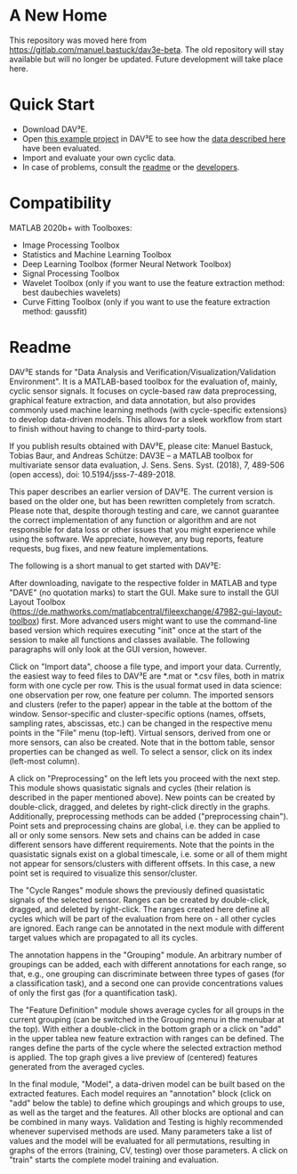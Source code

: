 # A New Home
This repository was moved here from https://gitlab.com/manuel.bastuck/dav3e-beta. The old repository will stay available but will no longer be updated. Future development will take place here.
# Quick Start
* Download DAV³E.
* Open [this example project](https://www.dropbox.com/s/p1ybuayfz6aw3mr/project_UST.zip?dl=0) in DAV³E to see how the [data described here](http://doi.org/10.5281/zenodo.1411209) have been evaluated.
* Import and evaluate your own cyclic data. 
* In case of problems, consult the [readme](#readme) or the [developers](mailto:dev@lmt.uni-saarland.de).
# Compatibility
MATLAB 2020b+ with Toolboxes:
* Image Processing Toolbox
* Statistics and Machine Learning Toolbox
* Deep Learning Toolbox (former Neural Network Toolbox)
* Signal Processing Toolbox
* Wavelet Toolbox (only if you want to use the feature extraction method: best daubechies wavelets)
* Curve Fitting Toolbox (only if you want to use the feature extraction method: gaussfit)
# Readme
DAV³E stands for "Data Analysis and Verification/Visualization/Validation Environment". It is a MATLAB-based toolbox for the evaluation of, mainly, cyclic sensor signals. It focuses on cycle-based raw data preprocessing, graphical feature extraction, and data annotation, but also provides commonly used machine learning methods (with cycle-specific extensions) to develop data-driven models. This allows for a sleek workflow from start to finish without having to change to third-party tools.

If you publish results obtained with DAV³E, please cite:
Manuel Bastuck, Tobias Baur, and Andreas Schütze: DAV3E – a MATLAB toolbox for multivariate sensor data evaluation, J. Sens. Sens. Syst. (2018), 7, 489-506 (open access), doi: 10.5194/jsss-7-489-2018.

This paper describes an earlier version of DAV³E. The current version is based on the older one, but has been rewritten completely from scratch. Please note that, despite thorough testing and care, we cannot guarantee the correct implementation of any function or algorithm and are not responsible for data loss or other issues that you might experience while using the software. We appreciate, however, any bug reports, feature requests, bug fixes, and new feature implementations.

The following is a short manual to get started with DAV³E:

After downloading, navigate to the respective folder in MATLAB and type "DAVE" (no quotation marks) to start the GUI. Make sure to install the GUI Layout Toolbox (https://de.mathworks.com/matlabcentral/fileexchange/47982-gui-layout-toolbox) first. More advanced users might want to use the command-line based version which requires executing "init" once at the start of the session to make all functions and classes available. The following paragraphs will only look at the GUI version, however.

Click on "Import data", choose a file type, and import your data. Currently, the easiest way to feed files to DAV³E are *.mat or *.csv files, both in matrix form with one cycle per row. This is the usual format used in data science: one observation per row, one feature per column. The imported sensors and clusters (refer to the paper) appear in the table at the bottom of the window. Sensor-specific and cluster-specific options (names, offsets, sampling rates, abscissas, etc.) can be changed in the respective menu points in the "File" menu (top-left). Virtual sensors, derived from one or more sensors, can also be created. Note that in the bottom table, sensor properties can be changed as well. To select a sensor, click on its index (left-most column).

A click on "Preprocessing" on the left lets you proceed with the next step. This module shows quasistatic signals and cycles (their relation is described in the paper mentioned above). New points can be created by double-click, dragged, and deletes by right-click directly in the graphs. Additionally, preprocessing methods can be added ("preprocessing chain"). Point sets and preprocessing chains are global, i.e. they can be applied to all or only some sensors. New sets and chains can be added in case different sensors have different requirements. Note that the points in the quasistatic signals exist on a global timescale, i.e. some or all of them might not appear for sensors/clusters with different offsets. In this case, a new point set is required to visualize this sensor/cluster.

The "Cycle Ranges" module shows the previously defined quasistatic signals of the selected sensor. Ranges can be created by double-click, dragged, and deleted by right-click. The ranges created here define all cycles which will be part of the evaluation from here on - all other cycles are ignored. Each range can be annotated in the next module with different target values which are propagated to all its cycles.

The annotation happens in the "Grouping" module. An arbitrary number of groupings can be added, each with different annotations for each range, so that, e.g., one grouping can discriminate between three types of gases (for a classification task), and a second one can provide concentrations values of only the first gas (for a quantification task).

The "Feature Definition" module shows average cycles for all groups in the current grouping (can be switched in the Grouping menu in the menubar at the top). With either a double-click in the bottom graph or a click on "add" in the upper tablea new feature extraction with ranges can be defined. The ranges define the parts of the cycle where the selected extraction method is applied. The top graph gives a live preview of (centered) features generated from the averaged cycles.

In the final module, "Model", a data-driven model can be built based on the extracted features. Each model requires an "annotation" block (click on "add" below the table) to define which groupings and which groups to use, as well as the target and the features. All other blocks are optional and can be combined in many ways. Validation and Testing is highly recommended whenever supervised methods are used. Many parameters take a list of values and the model will be evaluated for all permutations, resulting in graphs of the errors (training, CV, testing) over those parameters. A click on "train" starts the complete model training and evaluation.
